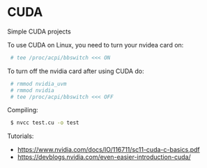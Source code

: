 # CUDA
Simple CUDA projects


To use CUDA on Linux, you need to turn your nvidea card on:
```sh
 # tee /proc/acpi/bbswitch <<< ON
 ```

To turn off the nvidia card after using CUDA do:
```sh
 # rmmod nvidia_uvm
 # rmmod nvidia
 # tee /proc/acpi/bbswitch <<< OFF
 ```

Compiling:
```sh
 $ nvcc test.cu -o test
 ```
 
 Tutorials:  
- https://www.nvidia.com/docs/IO/116711/sc11-cuda-c-basics.pdf  
- https://devblogs.nvidia.com/even-easier-introduction-cuda/  
